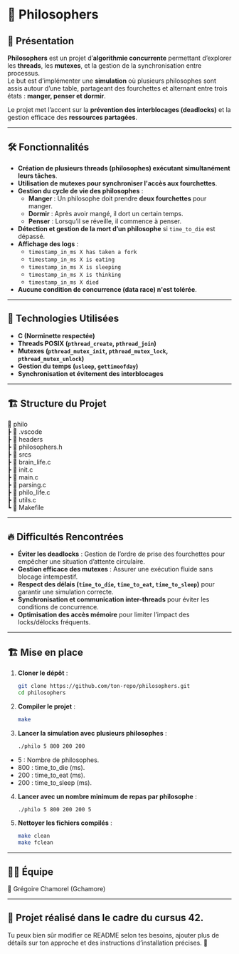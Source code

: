 # 🧠 Philosophers

## 📝 Présentation

**Philosophers** est un projet d’**algorithmie concurrente** permettant d’explorer les **threads**, les **mutexes**, et la gestion de la synchronisation entre processus.  
Le but est d’implémenter une **simulation** où plusieurs philosophes sont assis autour d’une table, partageant des fourchettes et alternant entre trois états : **manger, penser et dormir**.

Le projet met l’accent sur la **prévention des interblocages (deadlocks)** et la gestion efficace des **ressources partagées**.

---

## 🛠️ Fonctionnalités

- **Création de plusieurs threads (philosophes) exécutant simultanément leurs tâches**.
- **Utilisation de mutexes pour synchroniser l'accès aux fourchettes**.
- **Gestion du cycle de vie des philosophes** :
  - **Manger** : Un philosophe doit prendre **deux fourchettes** pour manger.
  - **Dormir** : Après avoir mangé, il dort un certain temps.
  - **Penser** : Lorsqu’il se réveille, il commence à penser.
- **Détection et gestion de la mort d’un philosophe** si `time_to_die` est dépassé.
- **Affichage des logs** :
  - `timestamp_in_ms X has taken a fork`
  - `timestamp_in_ms X is eating`
  - `timestamp_in_ms X is sleeping`
  - `timestamp_in_ms X is thinking`
  - `timestamp_in_ms X died`
- **Aucune condition de concurrence (data race) n'est tolérée**.

---

## 📌 Technologies Utilisées

- **C (Norminette respectée)**  
- **Threads POSIX (`pthread_create`, `pthread_join`)**  
- **Mutexes (`pthread_mutex_init`, `pthread_mutex_lock`, `pthread_mutex_unlock`)**  
- **Gestion du temps (`usleep`, `gettimeofday`)**  
- **Synchronisation et évitement des interblocages**  

---

## 🏗️ Structure du Projet

📂 philo  
┣ 📂 .vscode  
┣ 📂 headers  
┣ 📜 philosophers.h  
┣ 📂 srcs  
┣ 📜 brain_life.c  
┣ 📜 init.c  
┣ 📜 main.c  
┣ 📜 parsing.c  
┣ 📜 philo_life.c  
┣ 📜 utils.c  
┗ 📜 Makefile  

---

## 🔥 Difficultés Rencontrées

- **Éviter les deadlocks** : Gestion de l’ordre de prise des fourchettes pour empêcher une situation d’attente circulaire.  
- **Gestion efficace des mutexes** : Assurer une exécution fluide sans blocage intempestif.  
- **Respect des délais (`time_to_die`, `time_to_eat`, `time_to_sleep`)** pour garantir une simulation correcte.  
- **Synchronisation et communication inter-threads** pour éviter les conditions de concurrence.  
- **Optimisation des accès mémoire** pour limiter l’impact des locks/délocks fréquents.  

---

## 🏗️ Mise en place

1. **Cloner le dépôt** :  
   ```bash
   git clone https://github.com/ton-repo/philosophers.git
   cd philosophers
2. **Compiler le projet** :
   ```bash
   make
3. **Lancer la simulation avec plusieurs philosophes** :
   ```bash
   ./philo 5 800 200 200
- 5 : Nombre de philosophes.
- 800 : time_to_die (ms).
- 200 : time_to_eat (ms).
- 200 : time_to_sleep (ms).
4. **Lancer avec un nombre minimum de repas par philosophe** :
   ```bash
   ./philo 5 800 200 200 5
5. **Nettoyer les fichiers compilés** :
   ```bash
   make clean
   make fclean

---

## 👨‍💻 Équipe  

👤 Grégoire Chamorel (Gchamore)  

---

## 📜 Projet réalisé dans le cadre du cursus 42.  

Tu peux bien sûr modifier ce README selon tes besoins, ajouter plus de détails sur ton approche et des instructions d’installation précises. 🚀  
